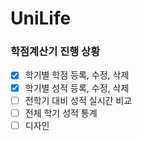 # UniLife
### 학점계산기 진행 상황
- [X] 학기별 학점 등록, 수정, 삭제
- [X] 학기별 성적 등록, 수정, 삭제
- [ ] 전학기 대비 성적 실시간 비교
- [ ] 전체 학기 성적 통계
- [ ] 디자인

